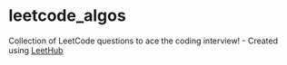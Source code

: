 # leetcode_algos
Collection of LeetCode questions to ace the coding interview! - Created using [LeetHub](https://github.com/QasimWani/LeetHub)
